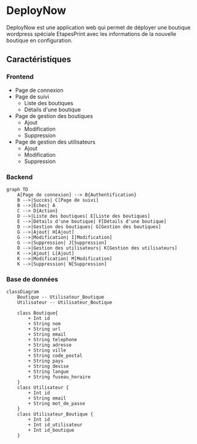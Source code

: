 # DeployNow

DeployNow est une application web qui permet de déployer une boutique wordpress spéciale EtapesPrint avec les informations de la nouvelle boutique en configuration.

## Caractéristiques

### Frontend

- Page de connexion
- Page de suivi
  - Liste des boutiques
  - Détails d'une boutique
- Page de gestion des boutiques
  - Ajout
  - Modification
  - Suppression
- Page de gestion des utilisateurs
  - Ajout
  - Modification
  - Suppression

### Backend

```mermaid
graph TD
    A[Page de connexion] --> B{Authentification}
    B -->|Succès| C[Page de suivi]
    B -->|Échec| A
    C --> D{Action}
    D -->|Liste des boutiques| E[Liste des boutiques]
    E -->|Détails d'une boutique| F[Détails d'une boutique]
    D -->|Gestion des boutiques| G[Gestion des boutiques]
    G -->|Ajout| H[Ajout]
    G -->|Modification| I[Modification]
    G -->|Suppression| J[Suppression]
    D -->|Gestion des utilisateurs| K[Gestion des utilisateurs]
    K -->|Ajout| L[Ajout]
    K -->|Modification| M[Modification]
    K -->|Suppression| N[Suppression]
```

### Base de données

```mermaid
classDiagram
    Boutique -- Utilisateur_Boutique
    Utilisateur -- Utilisateur_Boutique

    class Boutique{
        + Int id
        + String nom
        + String url
        + String email
        + String telephone
        + String adresse
        + String ville
        + String code_postal
        + String pays
        + String devise
        + String langue
        + String fuseau_horaire
    }
    class Utilisateur {
        + Int id
        + String email
        + String mot_de_passe
    }
    class Utilisateur_Boutique {
        + Int id
        + Int id_utilisateur
        + Int id_boutique
    }
```
